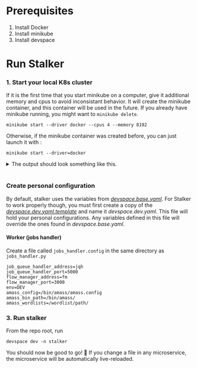# Prerequisites

1. Install Docker
2. Install minikube
3. Install devspace

# Run Stalker

### 1. Start your local K8s cluster

If it is the first time that you start minikube on a computer, give it additional memory and cpus to avoid inconsistant behavior. It will create the minikube container, and this container will be used in the future. If you already have minikube running, you might want to `minikube delete`.

```
minikube start --driver docker --cpus 4 --memory 8192
```

Otherwise, if the minikube container was created before, you can just launch it with :

```
minikube start --driver=docker
```

<details>
<summary>
The output should look something like this.
</summary>

```
😄 minikube v1.25.2 on Microsoft Windows 11 Pro 10.0.22000 Build 22000
✨ Automatically selected the docker driver. Other choices: hyperv, ssh
👍 Starting control plane node minikube in cluster minikube
🚜 Pulling base image ...
🔥 Creating docker container (CPUs=2, Memory=8100MB) ...
🐳 Preparing Kubernetes v1.23.3 on Docker 20.10.12 ...
▪ kubelet.housekeeping-interval=5m
▪ Generating certificates and keys ...
▪ Booting up control plane ...
▪ Configuring RBAC rules ...
🔎 Verifying Kubernetes components...
▪ Using image gcr.io/k8s-minikube/storage-provisioner:v5
🌟 Enabled addons: storage-provisioner, default-storageclass
🏄 Done! kubectl is now configured to use "minikube" cluster and "default" namespace by default
```

</details>

<br>

### Create personal configuration

By default, stalker uses the variables from _[devspace.base.yaml](./devspace.base.yaml)_. For Stalker to work properly though, you must first create a copy of the _[devspace.dev.yaml.template](./devspace.dev.yaml.template)_ and name it _devspace.dev.yaml_. This file will hold your personal configurations. Any variables defined in this file will override the ones found in _devspace.base.yaml_.

#### Worker (jobs handler)

Create a file called `jobs_handler.config` in the same directory as `jobs_handler.py`

```
job_queue_handler_address=jqh
job_queue_handler_port=5000
flow_manager_address=fm
flow_manager_port=3000
env=DEV
amass_config=/bin/amass/amass.config
amass_bin_path=/bin/amass/
amass_wordlists=/wordlist/path/
```

### 3. Run stalker

From the repo root, run

```
devspace dev -n stalker
```

You should now be good to go! 🎉 If you change a file in any microservice, the microservice will be automatically live-reloaded.
